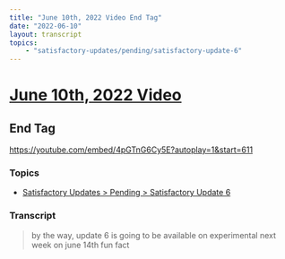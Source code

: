 ```yaml
---
title: "June 10th, 2022 Video End Tag"
date: "2022-06-10"
layout: transcript
topics:
    - "satisfactory-updates/pending/satisfactory-update-6"
---
```

# [June 10th, 2022 Video](../2022-06-10.md)
## End Tag
https://youtube.com/embed/4pGTnG6Cy5E?autoplay=1&start=611

### Topics
* [Satisfactory Updates > Pending > Satisfactory Update 6](../topics/satisfactory-updates/pending/satisfactory-update-6.md)

### Transcript

> by the way, update 6 is going to be available on experimental next week on june 14th fun fact
